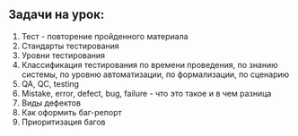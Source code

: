 ## Задачи на урок:

1. Тест - повторение пройденного материала
2. Стандарты тестирования
3. Уровни тестирования
4. Классификация тестирования по времени проведения, по знанию системы, по уровню автоматизации, по формализации, по сценарию
5. QA, QC, testing
6. Mistake, error, defect, bug, failure - что это такое и в чем разница
7. Виды дефектов
8. Как оформить баг-репорт
9. Приоритизация багов